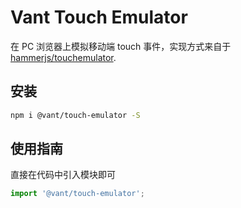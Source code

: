 # Vant Touch Emulator

在 PC 浏览器上模拟移动端 touch 事件，实现方式来自于 [hammerjs/touchemulator](https://github.com/hammerjs/touchemulator).

## 安装

```bash
npm i @vant/touch-emulator -S
```

## 使用指南

直接在代码中引入模块即可

```js
import '@vant/touch-emulator';
```
